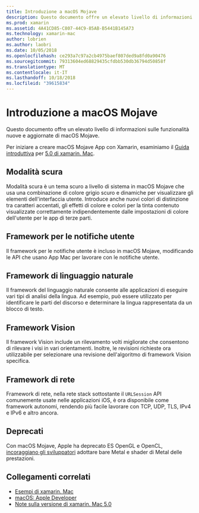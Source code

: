 ```yaml
---
title: Introduzione a macOS Mojave
description: Questo documento offre un elevato livello di informazioni sulle funzionalità nuove e aggiornate di macOS Mojave.
ms.prod: xamarin
ms.assetid: 4A41CD85-C807-44C9-85AB-B5441B145A73
ms.technology: xamarin-mac
author: lobrien
ms.author: laobri
ms.date: 10/05/2018
ms.openlocfilehash: ce293a7c97a2cb4975baef807ded9a8fd0a90476
ms.sourcegitcommit: 79313604ed68829435cfdbb530db36794d50858f
ms.translationtype: MT
ms.contentlocale: it-IT
ms.lasthandoff: 10/18/2018
ms.locfileid: "39615834"
---
```

# <a name="introduction-to-macos-mojave"></a>Introduzione a macOS Mojave

Questo documento offre un elevato livello di informazioni sulle funzionalità nuove e aggiornate di macOS Mojave.

Per iniziare a creare macOS Mojave App con Xamarin, esaminiamo il [Guida introduttiva](~/mac/platform/introduction-to-macos-mojave/get-started.md) per [5.0 di xamarin. Mac](https://developer.xamarin.com/releases/mac/xamarin.mac_5/xamarin.mac_5.0/).

## <a name="dark-mode"></a>Modalità scura

Modalità scura è un tema scuro a livello di sistema in macOS Mojave che usa una combinazione di colore grigio scuro e dinamiche per visualizzare gli elementi dell'interfaccia utente. Introduce anche nuovi colori di distinzione tra caratteri accentati, gli effetti di colore e colori per la tinta contenuto visualizzate correttamente indipendentemente dalle impostazioni di colore dell'utente per le app di terze parti.

## <a name="user-notifications-framework"></a>Framework per le notifiche utente

Il framework per le notifiche utente è incluso in macOS Mojave, modificando le API che usano App Mac per lavorare con le notifiche utente.

## <a name="natural-language-framework"></a>Framework di linguaggio naturale

Il framework del linguaggio naturale consente alle applicazioni di eseguire vari tipi di analisi della lingua. Ad esempio, può essere utilizzato per identificare le parti del discorso e determinare la lingua rappresentata da un blocco di testo.

## <a name="vision-framework"></a>Framework Vision

Il framework Vision include un rilevamento volti migliorate che consentono di rilevare i visi in vari orientamenti. Inoltre, le revisioni richieste ora utilizzabile per selezionare una revisione dell'algoritmo di framework Vision specifica.

## <a name="network-framework"></a>Framework di rete

Framework di rete, nella rete stack sottostante il `URLSession` API comunemente usate nelle applicazioni iOS, è ora disponibile come framework autonomi, rendendo più facile lavorare con TCP, UDP, TLS, IPv4 e IPv6 e altro ancora.

## <a name="deprecations"></a>Deprecati

Con macOS Mojave, Apple ha deprecato ES OpenGL e OpenCL, [incoraggiano gli sviluppatori](https://developer.apple.com/macos/whats-new/) adottare bare Metal e shader di Metal delle prestazioni.

## <a name="related-links"></a>Collegamenti correlati

- [Esempi di xamarin. Mac](https://developer.xamarin.com/samples/mac/)
- [macOS: Apple Developer](https://developer.apple.com/macos/)
- [Note sulla versione di xamarin. Mac 5.0](https://developer.xamarin.com/releases/mac/xamarin.mac_5/xamarin.mac_5.0/)
